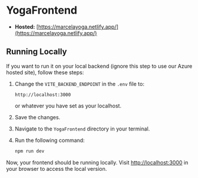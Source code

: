 # YogaFrontend

-   **Hosted:** [https://marcelayoga.netlify.app/](https://marcelayoga.netlify.app/)

## Running Locally

If you want to run it on your local backend (ignore this step to use our Azure hosted site), follow these steps:

1. Change the `VITE_BACKEND_ENDPOINT` in the `.env` file to:

    ```
    http://localhost:3000
    ```

    or whatever you have set as your localhost.

2. Save the changes.

3. Navigate to the `YogaFrontend` directory in your terminal.

4. Run the following command:

    ```bash
    npm run dev
    ```

Now, your frontend should be running locally. Visit [http://localhost:3000](http://localhost:3000) in your browser to access the local version.
